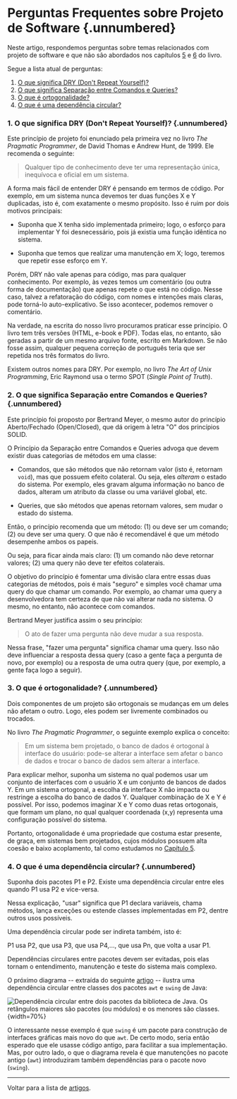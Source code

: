 # Perguntas Frequentes sobre Projeto de Software {.unnumbered}

Neste artigo, respondemos perguntas sobre temas relacionados com projeto 
de software e que não são abordados nos capítulos 
[5](../cap5.html) e [6](../cap6.html) do livro. 

Segue a lista atual de perguntas:

1. [O que significa DRY (Don't Repeat Yourself)?](#o-que-significa-dry-dont-repeat-yourself)
2. [O que significa Separação entre Comandos e Queries?](#o-que-significa-separa%C3%A7%C3%A3o-entre-comandos-e-queries)
3. [O que é ortogonalidade?](#o-que-%C3%A9-ortogonalidade)
4. [O que é uma dependência circular?](#o-que-%C3%A9-uma-depend%C3%AAncia-circular)

### 1. O que significa DRY (Don't Repeat Yourself)? {.unnumbered}

Este princípio de projeto foi enunciado pela primeira vez no 
livro *The Pragmatic Programmer*, de David Thomas e Andrew Hunt, 
de 1999. Ele recomenda o seguinte: 

> Qualquer tipo de conhecimento deve ter uma representação única, 
inequívoca e oficial em um sistema.

A forma mais fácil de entender DRY é pensando em termos
de código. Por exemplo, em um sistema nunca devemos ter duas funções
X e Y duplicadas, isto é, com exatamente o mesmo propósito. Isso é 
ruim por dois motivos principais: 

* Suponha que X tenha sido implementada primeiro; logo, o esforço para 
implementar Y foi desnecessário, pois já existia uma função idêntica 
no sistema. 

* Suponha que temos que realizar uma manutenção em X; logo, teremos 
que repetir esse esforço em Y. 

Porém, DRY não vale apenas para código, mas para qualquer conhecimento.
Por exemplo, às vezes temos um comentário (ou outra forma de documentação)
que apenas repete o que está no código. Nesse caso, talvez a refatoração
do código, com nomes e intenções mais claras, pode torná-lo auto-explicativo. 
Se isso acontecer, podemos remover o comentário.

Na verdade, na escrita do nosso livro procuramos praticar esse 
princípio. O livro tem três versões (HTML, e-book e PDF). Todas elas, 
no entanto, são geradas a partir de um mesmo arquivo fonte, escrito 
em Markdown. Se não fosse assim, qualquer pequena correção de português 
teria que ser repetida nos três formatos do livro.

Existem outros nomes para DRY. Por exemplo, no livro *The Art of Unix 
Programming*, Eric Raymond usa o termo SPOT (*Single Point of Truth*).

### 2. O que significa Separação entre Comandos e Queries? {.unnumbered}

Este princípio foi proposto por Bertrand Meyer, o mesmo autor do
princípio Aberto/Fechado (Open/Closed), que dá origem à letra "O"
dos princípios SOLID.

O Princípio da Separação entre Comandos e Queries advoga que devem 
existir duas categorias de métodos em uma classe:

* Comandos, que são métodos que não retornam valor (isto é,
retornam `void`), mas que possuem efeito colateral. Ou seja, 
eles *alteram* o estado do sistema. Por exemplo, eles gravam 
alguma informação no banco de dados, alteram um atributo da 
classe ou uma variável global, etc.

* Queries, que são métodos que apenas retornam valores, sem 
mudar o estado do sistema.

Então, o princípio recomenda que um método: (1) ou deve
ser um comando; (2) ou deve ser uma query. O que não é 
recomendável é que um método desempenhe ambos os papeis.

Ou seja, para ficar ainda mais claro: (1) um comando não
deve retornar valores; (2) uma query não deve ter efeitos
colaterais.

O objetivo do princípio é fomentar uma divisão clara entre 
essas duas categorias de métodos, pois é mais "seguro" e 
simples você chamar uma query do que chamar um comando. Por 
exemplo, ao chamar uma query a desenvolvedora tem certeza de 
que não vai alterar nada no sistema. O mesmo, no entanto, 
não acontece com comandos.

Bertrand Meyer justifica assim o seu princípio:

> O ato de fazer uma pergunta não deve mudar a sua resposta.

Nessa frase, "fazer uma pergunta" significa chamar uma
query. Isso não deve influenciar a resposta dessa query 
(caso a gente faça a pergunta de novo, por exemplo) ou 
a resposta de uma outra query (que, por exemplo, a gente 
faça logo a seguir).

### 3. O que é ortogonalidade? {.unnumbered}

Dois componentes de um projeto são ortogonais se mudanças em um deles 
não afetam o outro. Logo, eles podem ser livremente combinados 
ou trocados.

No livro *The Pragmatic Programmer*, o seguinte exemplo explica o 
conceito:

> Em um sistema bem projetado, o banco de dados é ortogonal 
à interface do usuário: pode-se alterar a interface sem afetar 
o banco de dados e trocar o banco de dados sem alterar a interface.

Para explicar melhor, suponha um sistema no qual podemos usar um 
conjunto de interfaces com o usuário X e um conjunto de bancos de dados Y. 
Em um sistema ortogonal, a escolha da interface X não impacta ou 
restringe a escolha do banco de dados Y. Qualquer combinação de X e Y 
é possível. Por isso, podemos imaginar X e Y como duas retas 
ortogonais, que formam um plano, no qual qualquer coordenada (x,y) 
representa uma configuração possível do sistema.

Portanto, ortogonalidade é uma propriedade que costuma estar 
presente, de graça, em sistemas bem projetados, cujos módulos possuem 
alta coesão e baixo acoplamento, tal como estudamos no 
[Capítulo 5](../cap5.html#coes%C3%A3o).

### 4. O que é uma dependência circular? {.unnumbered}

Suponha dois pacotes P1 e P2. Existe uma dependência circular 
entre eles quando P1 usa P2 e vice-versa.

Nessa explicação, "usar" significa que P1 declara variáveis, 
chama métodos, lança exceções ou estende classes implementadas 
em P2, dentre outros usos possíveis.

Uma dependência circular pode ser indireta também, isto é:

P1 usa P2, que usa P3, que usa P4,..., que usa Pn, que volta a usar P1.

Dependências circulares entre pacotes devem ser evitadas, pois elas
tornam o entendimento, manutenção e teste do sistema mais complexo.

O próximo diagrama -- extraída do seguinte 
[artigo](https://hal.archives-ouvertes.fr/hal-01203525) -- ilustra uma
dependência circular entre classes dos pacotes `awt` e `swing` de Java:

![Dependência circular entre dois pacotes da biblioteca de Java. Os retângulos
maiores são pacotes (ou módulos) e os menores são classes.](./figs/dep-circular.png){width=70%}

O interessante nesse exemplo é que `swing` é um pacote para construção
de interfaces gráficas mais novo do que `awt`. De certo modo, seria 
então esperado que ele usasse código antigo, para facilitar a sua
implementação. Mas, por outro lado, o que o diagrama revela é que
manutenções no pacote antigo (`awt`) introduziram também
dependências para o pacote novo (`swing`).

<!---
### 4. Qual a diferença entre os padrões de projeto Proxy e Adaptador? {.unnumbered}

Suponha um objeto que tenha uma interface `I`. 

* Um **proxy** implementa a interface`I`, isto é, implementa todos os seus métodos.

* Já um **adaptador** implementa uma outra interface, digamos que `I'` e 
fica responsável por adaptá-la para a interface `I`. Para ilustrar, 
lembre-se de um adaptador de tomadas do padrão novo para o antigo 
ou vice-versa.

Quando eu devo usar cada um desses padrões?

* Proxy: para implementar requisitos não-funcionais, tais como segurança, 
persistência, distribuição, etc.

* Adaptador: para compatibilizar interfaces diferentes.

-->
* * * 

Voltar para a lista de [artigos](./artigos.html).
